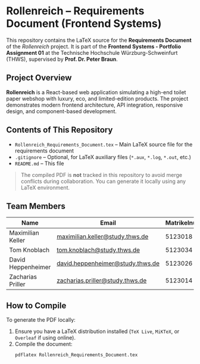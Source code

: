 # Rollenreich – Requirements Document (Frontend Systems)

This repository contains the LaTeX source for the **Requirements Document** of the *Rollenreich* project. It is part of the **Frontend Systems - Portfolio Assignment 01** at the Technische Hochschule Würzburg-Schweinfurt (THWS), supervised by **Prof. Dr. Peter Braun**.

## Project Overview

**Rollenreich** is a React-based web application simulating a high-end toilet paper webshop with luxury, eco, and limited-edition products. The project demonstrates modern frontend architecture, API integration, responsive design, and component-based development.

## Contents of This Repository

- `Rollenreich_Requirements_Document.tex` – Main LaTeX source file for the requirements document
- `.gitignore` – Optional, for LaTeX auxiliary files (`*.aux`, `*.log`, `*.out`, etc.)
- `README.md` – This file

> The compiled PDF is **not** tracked in this repository to avoid merge conflicts during collaboration. You can generate it locally using any LaTeX environment.

## Team Members

| Name                 | Email                                          | Matrikelnummer |
|----------------------|-----------------------------------------------|----------------|
| Maximilian Keller    | maximilian.keller@study.thws.de               | 5123018        |
| Tom Knoblach         | tom.knoblach@study.thws.de                    | 5123034        |
| David Heppenheimer   | david.heppenheimer@study.thws.de              | 5123026        |
| Zacharias Priller    | zacharias.priller@study.thws.de               | 5123014        |

## How to Compile

To generate the PDF locally:

1. Ensure you have a LaTeX distribution installed (`TeX Live`, `MiKTeX`, or `Overleaf` if using online).
2. Compile the document:
   ```bash
   pdflatex Rollenreich_Requirements_Document.tex
   ```
